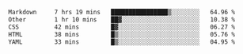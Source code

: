 <!--START_SECTION:waka-->

```txt
Markdown     7 hrs 19 mins   ████████████████▒░░░░░░░░   64.96 %
Other        1 hr 10 mins    ██▓░░░░░░░░░░░░░░░░░░░░░░   10.38 %
CSS          42 mins         █▓░░░░░░░░░░░░░░░░░░░░░░░   06.27 %
HTML         38 mins         █▒░░░░░░░░░░░░░░░░░░░░░░░   05.76 %
YAML         33 mins         █▒░░░░░░░░░░░░░░░░░░░░░░░   04.95 %
```

<!--END_SECTION:waka-->